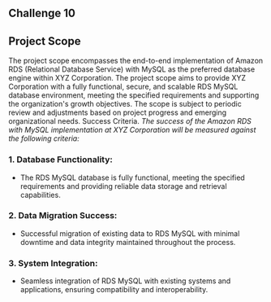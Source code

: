 ## Challenge 10
## Project Scope
The project scope encompasses the end-to-end implementation of Amazon RDS (Relational Database Service) with MySQL as the preferred database engine within XYZ Corporation.
The project scope aims to provide XYZ Corporation with a fully functional, secure, and scalable RDS MySQL database environment, meeting the specified requirements and
supporting the organization's growth objectives. The scope is subject to periodic review and adjustments based on project progress and emerging organizational needs.
Success Criteria.
_The success of the Amazon RDS with MySQL implementation at XYZ Corporation will be measured against the following criteria:_
### 1. Database Functionality:
- The RDS MySQL database is fully functional, meeting the specified requirements and
providing reliable data storage and retrieval capabilities.
### 2. Data Migration Success:
- Successful migration of existing data to RDS MySQL with minimal downtime and data
integrity maintained throughout the process.
### 3. System Integration:
- Seamless integration of RDS MySQL with existing systems and applications, ensuring
compatibility and interoperability.
